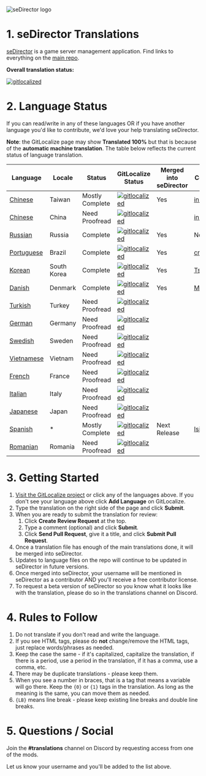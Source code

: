 ![seDirector logo](https://sedirector.net/images/logo.png)

# 1. seDirector Translations

[seDirector](https://sedirector.net) is a game server management application. Find links to everything on the [main repo](https://github.com/seDirector/App).

**Overall translation status:**

[![gitlocalized ](https://gitlocalize.com/repo/6519/whole_project/badge.svg)](https://gitlocalize.com/repo/6519/whole_project?utm_source=badge)

# 2. Language Status

If you can read/write in any of these languages OR if you have another language you'd like to contribute, we'd love your help translating seDirector.

**Note**: the GitLocalize page may show **Translated 100%** but that is because of the **automatic machine translation**. The table below reflects the current status of language translation.

|Language|Locale|Status|GitLocalize Status|Merged into seDirector|Contributors|
|--|--|--|--|--|--|
|[Chinese](https://gitlocalize.com/repo/6519/zh-TW/en.json)|Taiwan|Mostly Complete|[![gitlocalized ](https://gitlocalize.com/repo/6519/zh-TW/badge.svg)](https://gitlocalize.com/repo/6519/zh-TW?utm_source=badge)|Yes|[in2002-tw](https://github.com/in2002-tw)|
|[Chinese](https://gitlocalize.com/repo/6519/zh/en.json)|China|Need Proofread|[![gitlocalized ](https://gitlocalize.com/repo/6519/zh/badge.svg)](https://gitlocalize.com/repo/6519/zh?utm_source=badge)||[in2002-tw](https://github.com/in2002-tw)|
|[Russian](https://gitlocalize.com/repo/6519/ru/en.json)|Russia|Complete|[![gitlocalized ](https://gitlocalize.com/repo/6519/ru/badge.svg)](https://gitlocalize.com/repo/6519/ru?utm_source=badge)|Yes|NeverEnough|
|[Portuguese](https://gitlocalize.com/repo/6519/pt-BR/en.json)|Brazil|Complete|[![gitlocalized ](https://gitlocalize.com/repo/6519/pt-BR/badge.svg)](https://gitlocalize.com/repo/6519/pt-BR?utm_source=badge)|Yes|[crashzk](https://github.com/crashzk)|
|[Korean](https://gitlocalize.com/repo/6519/ko/en.json)|South Korea|Complete|[![gitlocalized ](https://gitlocalize.com/repo/6519/ko/badge.svg)](https://gitlocalize.com/repo/6519/ko?utm_source=badge)|Yes|[Tsukasa](https://github.com/Tsukasa-Nefren)|
|[Danish](https://gitlocalize.com/repo/6519/da/en.json)|Denmark|Complete|[![gitlocalized ](https://gitlocalize.com/repo/6519/da/badge.svg)](https://gitlocalize.com/repo/6519/da?utm_source=badge)|Yes|[MikkelDK](https://github.com/MikkelDK)|
|[Turkish](https://gitlocalize.com/repo/6519/tr/en.json)|Turkey|Need Proofread|[![gitlocalized ](https://gitlocalize.com/repo/6519/tr/badge.svg)](https://gitlocalize.com/repo/6519/tr?utm_source=badge)|||
|[German](https://gitlocalize.com/repo/6519/de/en.json)|Germany|Need Proofread|[![gitlocalized ](https://gitlocalize.com/repo/6519/de/badge.svg)](https://gitlocalize.com/repo/6519/de?utm_source=badge)|||
|[Swedish](https://gitlocalize.com/repo/6519/sv/en.json)|Sweden|Need Proofread|[![gitlocalized ](https://gitlocalize.com/repo/6519/sv/badge.svg)](https://gitlocalize.com/repo/6519/sv?utm_source=badge)|||
|[Vietnamese](https://gitlocalize.com/repo/6519/vi/en.json)|Vietnam|Need Proofread|[![gitlocalized ](https://gitlocalize.com/repo/6519/vi/badge.svg)](https://gitlocalize.com/repo/6519/vi?utm_source=badge)|||
|[French](https://gitlocalize.com/repo/6519/fr/en.json)|France|Need Proofread|[![gitlocalized ](https://gitlocalize.com/repo/6519/fr/badge.svg)](https://gitlocalize.com/repo/6519/fr?utm_source=badge)|||
|[Italian](https://gitlocalize.com/repo/6519/it/en.json)|Italy|Need Proofread|[![gitlocalized ](https://gitlocalize.com/repo/6519/it/badge.svg)](https://gitlocalize.com/repo/6519/it?utm_source=badge)|||
|[Japanese](https://gitlocalize.com/repo/6519/ja/en.json)|Japan|Need Proofread|[![gitlocalized ](https://gitlocalize.com/repo/6519/ja/badge.svg)](https://gitlocalize.com/repo/6519/ja?utm_source=badge)|||
|[Spanish](https://gitlocalize.com/repo/6519/es/en.json)|*|Mostly Complete|[![gitlocalized ](https://gitlocalize.com/repo/6519/es/badge.svg)](https://gitlocalize.com/repo/6519/es?utm_source=badge)|Next Release|[IsidroPenh](https://github.com/IsidroPenh)|
|[Romanian](https://gitlocalize.com/repo/6519/ro/en.json)|Romania|Need Proofread|[![gitlocalized ](https://gitlocalize.com/repo/6519/ro/badge.svg)](https://gitlocalize.com/repo/6519/ro?utm_source=badge)|||

# 3. Getting Started

1.  [Visit the GitLocalize project](https://gitlocalize.com/repo/6519) or click any of the languages above. If you don't see your language above click **Add Language** on GitLocalize.
2.  Type the translation on the right side of the page and click **Submit**.
3.  When you are ready to submit the translation for review:
    1. Click **Create Review Request** at the top.
    2. Type a comment (optional) and click **Submit**.
    3. Click **Send Pull Request**, give it a title, and click **Submit Pull Request**.
4.  Once a translation file has enough of the main translations done, it will be merged into seDirector.
5.  Updates to language files on the repo will continue to be updated in seDirector in future versions.
6.  Once merged into seDirector, your username will be mentioned in seDirector as a contributor AND you'll receive a free contributor license.
7.  To request a beta version of seDirector so you know what it looks like with the translation, please do so in the translations channel on Discord.

# 4. Rules to Follow

1.  Do not translate if you don't read and write the language.
2.  If you see HTML tags, please do **not** change/remove the HTML tags, just replace words/phrases as needed.
3.  Keep the case the same - if it's capitalized, capitalize the translation, if there is a period, use a period in the translation, if it has a comma, use a comma, etc.
4.  There may be duplicate translations - please keep them.
5.  When you see a number in braces, that is a tag that means a variable will go there. Keep the `{0}` or `{1}` tags in the translation. As long as the meaning is the same, you can move them as needed.
6.  `{LB}` means line break - please keep existing line breaks and double line breaks.

# 5. Questions / Social

Join the **#translations** channel on Discord by requesting access from one of the mods.

Let us know your username and you'll be added to the list above.